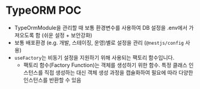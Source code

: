 # TypeORM POC

- TypeOrmModule을 관리할 때 보통 환경변수를 사용하여 DB 설정을 .env에서 가져오도록 함 (쉬운 설정 + 보안강화)
- 보통 배포환경 (e.g. 개발, 스테이징, 운영)별로 설정을 관리 (`@nestjs/config` 사용)
- `useFactory`는 비동기 설정을 지원하기 위해 사용되는 팩토리 함수입니다.
  - 팩토리 함수(Factory Function)는 객체를 생성하기 위한 함수. 특정 클래스 인스턴스를 직접 생성하는 대신 객체 생성 과정을 캡슐화하여 필요에 따라 다양한 인스턴스를 반환할 수 있음
